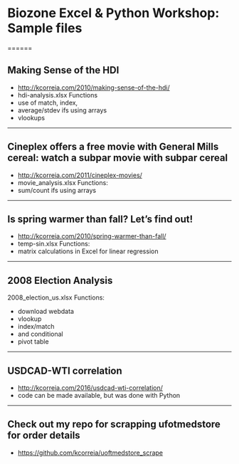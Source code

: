 # Biozone Excel & Python Workshop: Sample files
======


## Making Sense of the HDI
* http://kcorreia.com/2010/making-sense-of-the-hdi/
* hdi-analysis.xlsx
Functions
* use of match, index,
* average/stdev ifs using arrays
* vlookups

------

## Cineplex offers a free movie with General Mills cereal: watch a subpar movie with subpar cereal
* http://kcorreia.com/2011/cineplex-movies/
* movie_analysis.xlsx
Functions:
* sum/count ifs using arrays

------

## Is spring warmer than fall? Let’s find out!
* http://kcorreia.com/2010/spring-warmer-than-fall/
* temp-sin.xlsx
Functions:
* matrix calculations in Excel for linear regression

------

## 2008 Election Analysis
2008_election_us.xlsx
Functions:
* download webdata
* vlookup
* index/match
* and conditional
* pivot table

------

## USDCAD-WTI correlation
* http://kcorreia.com/2016/usdcad-wti-correlation/
* code can be made available, but was done with Python
------

## Check out my repo for scrapping ufotmedstore for order details
* https://github.com/kcorreia/uoftmedstore_scrape
